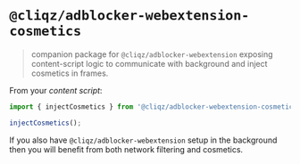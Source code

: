# `@cliqz/adblocker-webextension-cosmetics`

> companion package for `@cliqz/adblocker-webextension` exposing content-script
> logic to communicate with background and inject cosmetics in frames.

From your *content script*:

```js
import { injectCosmetics } from '@cliqz/adblocker-webextension-cosmetics';

injectCosmetics();
```

If you also have `@cliqz/adblocker-webextension` setup in the background then
you will benefit from both network filtering and cosmetics.
